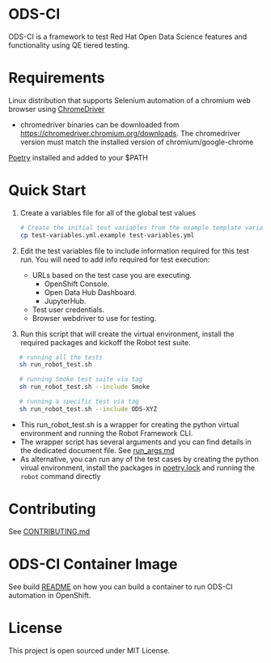 # ODS-CI
ODS-CI is a framework to test Red Hat Open Data Science features and functionality
using QE tiered testing.
# Requirements
  Linux distribution that supports Selenium automation of a chromium web browser using [ChromeDriver](https://chromedriver.chromium.org)
  * chromedriver binaries can be downloaded from https://chromedriver.chromium.org/downloads. The chromedriver version must match the installed version of chromium/google-chrome

  [Poetry](https://python-poetry.org/docs/#installation) installed and added to your $PATH

# Quick Start
  1. Create a variables file for all of the global test values
     ```bash
     # Create the initial test variables from the example template variables file
     cp test-variables.yml.example test-variables.yml
     ```
  1. Edit the test variables file to include information required for this test run.
     You will need to add info required for test execution:
     * URLs based on the test case you are executing.<br>
        *   OpenShift Console.<br>
        *   Open Data Hub Dashboard.<br>
        *   JupyterHub.<br>
     * Test user credentials.
     * Browser webdriver to use for testing.

  1. Run this script that will create the virtual environment, install the required packages and kickoff the Robot test suite.
  ```bash
     # running all the tests 
     sh run_robot_test.sh 

     # running Smoke test suite via tag
     sh run_robot_test.sh --include Smoke 

     # running a specific test via tag
     sh run_robot_test.sh --include ODS-XYZ 
   ```
   
   * This run_robot_test.sh is a wrapper for creating the python virtual environment and running the Robot Framework CLI.   
   * The wrapper script has several arguments and you can find details in the dedicated document file. See [run_args.md](ods_ci/docs/RUN_ARGUMENTS.md)
   * As alternative, you can run any of the test cases by creating the python virual environment, install the packages in [poetry.lock](poetry.lock) and running the `robot` command directly


# Contributing
See [CONTRIBUTING.md](ods_ci/CONTRIBUTING.md)
# ODS-CI Container Image
See build [README](ods_ci/docs/ODS-CI-IMAGE-README.md) on how you can build a container to run ODS-CI automation in OpenShift.
# License
This project is open sourced under MIT License.
